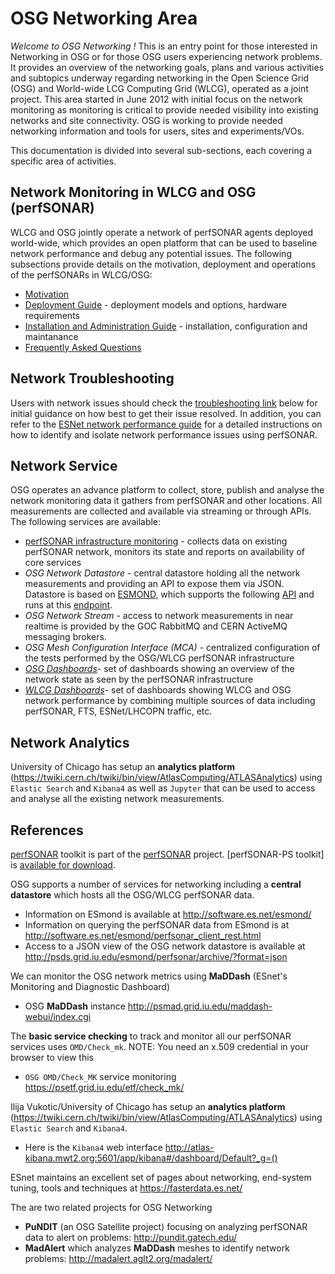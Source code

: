 OSG Networking Area
===================

*Welcome to OSG Networking !* This is an entry point for those interested in Networking in OSG or for those OSG users experiencing network problems. It provides an overview of the networking goals, plans and various activities and subtopics underway regarding networking in the Open Science Grid (OSG) and World-wide LCG Computing Grid (WLCG), operated as a joint project. This area started in June 2012 with initial focus on the network monitoring as monitoring is critical to provide needed visibility into existing networks and site connectivity. OSG is working to provide needed networking information and tools for users, sites and experiments/VOs.

This documentation is divided into several sub-sections, each covering a specific area of activities. 

Network Monitoring in WLCG and OSG (perfSONAR)
----------------------------------------------

WLCG and OSG jointly operate a network of perfSONAR agents deployed world-wide, which provides an open platform that can be used to baseline network performance and debug any potential issues. The following subsections provide details on the motivation, deployment and operations of the perfSONARs in WLCG/OSG: 

- [Motivation](perfsonar-in-osg.md)
- [Deployment Guide](perfsonar/deployment-models.md) - deployment models and options, hardware requirements
- [Installation and Administration Guide](perfsonar/installation.md) - installation, configuration and maintanance 
- [Frequently Asked Questions](perfsonar/faq.md)

Network Troubleshooting
-----------------------
Users with network issues should check the [troubleshooting link](network-troubleshooting.md) below for initial guidance on how best to get their issue resolved. In addition, you can refer to the [ESNet network performance guide](https://fasterdata.es.net/performance-testing/troubleshooting/network-troubleshooting-quick-reference-guide/) for a detailed instructions on how to identify and isolate network performance issues using perfSONAR.

Network Service 
---------------

OSG operates an advance platform to collect, store, publish and analyse the network monitoring data it gathers from perfSONAR and other locations. All measurements are collected and available via streaming or through APIs. The following services are available:

- [perfSONAR infrastructure monitoring](perfsonar/psetf.md) - collects data on existing perfSONAR network, monitors its state and reports on availability of core services
- *OSG Network Datastore* - central datastore holding all the network measurements and providing an API to expose them via JSON. Datastore is based on [ESMOND](http://software.es.net/esmond/), which supports the following [API](http://software.es.net/esmond/perfsonar_client_rest.html) and runs at this [endpoint](http://psds.grid.iu.edu/esmond/perfsonar/archive/?format=json).
- *OSG Network Stream* - access to network measurements in near realtime is provided by the GOC RabbitMQ and CERN ActiveMQ messaging brokers.
- *OSG Mesh Configuration Interface (MCA)* - centralized configuration of the tests performed by the OSG/WLCG perfSONAR infrastructure
- [*OSG Dashboards*](http://psmad.grid.iu.edu/maddash-webui/index.cgi)- set of dashboards showing an overview of the network state as seen by the perfSONAR infrastructure 
- [*WLCG Dashboards*](http://monit-grafana-open.cern.ch/dashboard/db/home?orgId=16)- set of dashboards showing WLCG and OSG network performance by combining multiple sources of data including perfSONAR, FTS, ESNet/LHCOPN traffic, etc. 

Network Analytics
-----------------
University of Chicago has setup an **analytics platform** (<https://twiki.cern.ch/twiki/bin/view/AtlasComputing/ATLASAnalytics>) using `Elastic Search` and `Kibana4` as well as `Jupyter` that can be used to access and analyse all the existing network measurements.

References
-----------
[perfSONAR](http://docs.perfsonar.net/) toolkit is part of the [perfSONAR](http://www.perfsonar.net/) project. 
[perfSONAR-PS toolkit] is [available for download](http://docs.perfsonar.net/install_getting.html). 

OSG supports a number of services for networking including a **central datastore** which hosts all the OSG/WLCG perfSONAR data.

-   Information on ESmond is available at <http://software.es.net/esmond/>
-   Information on querying the perfSONAR data from ESmond is at <http://software.es.net/esmond/perfsonar_client_rest.html>
-   Access to a JSON view of the OSG network datastore is available at <http://psds.grid.iu.edu/esmond/perfsonar/archive/?format=json>

We can monitor the OSG network metrics using **MaDDash** (ESnet's Monitoring and Diagnostic Dashboard)

-   OSG **MaDDash** instance <http://psmad.grid.iu.edu/maddash-webui/index.cgi>

The **basic service checking** to track and monitor all our perfSONAR services uses `OMD/Check_mk`. NOTE: You need an x.509 credential in your browser to view this

-   `OSG OMD/Check_MK` service monitoring <https://psetf.grid.iu.edu/etf/check_mk/>

Ilija Vukotic/University of Chicago has setup an **analytics platform** (<https://twiki.cern.ch/twiki/bin/view/AtlasComputing/ATLASAnalytics>) using `Elastic Search` and `Kibana4`.

-    Here is the `Kibana4` web interface <http://atlas-kibana.mwt2.org:5601/app/kibana#/dashboard/Default?_g=()>

ESnet maintains an excellent set of pages about networking, end-system tuning, tools and techniques at <https://fasterdata.es.net/>

The are two related projects for OSG Networking

-   **PuNDIT** (an OSG Satellite project) focusing on analyzing perfSONAR data to alert on problems: <http://pundit.gatech.edu/>
-   **MadAlert** which analyzes **MaDDash** meshes to identify network problems: <http://madalert.aglt2.org/madalert/>


